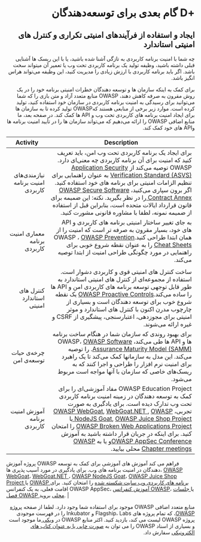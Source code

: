 # <div dir="rtl" align="right">+D گام بعدی برای توسعه‌دهندگان</div>

## <div dir="rtl" align="right">ایجاد و استفاده از فرآیندهای امنیتی تکراری و کنترل های امنیتی استاندارد</div>

<p dir="rtl" align="right">چه شما با امنیت برنامه کاربردی به تازگی آشنا شده باشید، یا با این ریسک ها آشنایی قبلی داشته باشید، وظیفه تولید یک برنامه کاربردی تحت وب یا تعمیر آن میتواند سخت باشد. اگر باید برنامه کاربردی با ارزش زیادی را مدیریت کنید، این وظیفه می‌تواند هراس انگیز باشد.</p>

<p dir="rtl" align="right">برای کمک به اینکه سازمان ها و توسعه دهندگان خطرات امنیتی برنامه خود را در یک روش مقرون به صرفه کاهش دهند، OWASP منابع متعدد آزاد و متن بازی را که شما می‌توانید برای رسیدگی به امنیت برنامه کاربردی در سازمان خود استفاده کنید، تولید کرده است. موارد زیر برخی از منابعی هستند کهOWASP تولید کرده تا به سازمان ها برای ایجاد امنیت برنامه های کاربردی تحت وب و API ها کمک کند. در صفحه بعد، ما منابع اضافی OWASP را ارائه می‌دهیم که می‌تواند سازمان ها را در تأیید امنیت برنامه ها وAPI  های خود کمک کند.</p>

| Activity | Description |
| --- | --- |
| <div dir="rtl" align="right">نیازمندی‌های امنیت برنامه کاربردی</div> | <div dir="rtl" align="right">برای ایجاد یک برنامه کاربردی تحت وب امن، باید تعریف کنید که امنیت برای آن برنامه کاربردی چه معنی‌ای دارد. OWASP توصیه می‌کند از <a href="https://www.owasp.org/index.php/ASVS">Application Security Verification Standard (ASVS)</a> به عنوان راهنمایی برای تنظیم الزامات امنیتی برای برنامه های خود استفاده کنید. اگر برون سپاری می‌کنید، <a href="https://www.owasp.org/index.php/OWASP_Secure_Software_Contract_Annex">OWASP Secure Software Contract Annex </a>را در نظر بگیرید. نکته: این ضمیمه برای قانون قرارداد ایالات متحده است، بنابراین قبل از استفاده از ضمیمه نمونه، لطفا با مشاوره قانونی مشورت کنید.</div> |
| <div dir="rtl" align="right">معماری امنیت برنامه کاربردی</div> | <div dir="rtl" align="right">به جای تغییر ساختار امنیتی برنامه های کاربردی و API‌ های خود، بسیار مقرون به صرفه تر است که امنیت را از همان ابتدا طراحی کنید.OWASP ، <a href="https://www.owasp.org/index.php/OWASP_Cheat_Sheet_Series">OWASP Prevention Cheat Sheets</a> را به عنوان نقطه شروع خوبی برای راهنمایی در مورد چگونگی طراحی امنیت از ابتدا توصیه می‌کند.
</div> | 
| <div dir="rtl" align="right">کنترل های استاندارد امنیتی</div> | <div dir="rtl" align="right">ساخت کنترل های امنیتی قوی و کاربردی دشوار است. استفاده از مجموعه‌ای از کنترل های امنیتی استاندارد به طور قابل توجهی توسعه برنامه های کاربردی امن و API ها را ساده می‌کند.<a href="https://www.owasp.org/index.php/OWASP_Cheat_Sheet_Series">OWASP Proactive Controls</a> یک نقطه شروع خوب برای توسعه دهندگان است و بسیاری از چارچوب مدرن اکنون با کنترل های استاندارد و موثر امنیتی برای مجوزدهی، اعتبارسنجی، پیشگیری از CSRF و غیره ارائه می‌شوند.</div> |
| <div dir="rtl" align="right">چرخه‌ی حیات توسعه‌ی امن</div> | <div dir="rtl" align="right">برای بهبود روندی که سازمان شما در هنگام ساخت برنامه ها و API ها طی می‌کند، OWASP، <a href="https://www.owasp.org/index.php/OWASP_SAMM_Project">OWASP Software Assurance Maturity Model (SAMM)</a>.  را توصیه می‌کند. این مدل به سازمانها کمک می‌کند تا یک راهبرد برای امنیت نرم افزار را طراحی و اجرا کنند که به ریسک‌های خاصی که سازمان با آنها مواجه است مربوط می‌شود.</div> |
| <div dir="rtl" align="right">آموزش امنیت برنامه‌ کاربردی</div> | <div dir="rtl" align="right">OWASP Education Project مفاد آموزشی‌ای را برای کمک به توسعه دهندگان در زمینه امنیت برنامه کاربردی تحت وب تدارک دیده است. برای یادگیری به صورت تجربی، <a href="https://www.owasp.org/index.php/Category:OWASP_Education_Project">OWASP WebGoat</a>, <a href="https://www.owasp.org/index.php/WebGoat"> WebGoat.NET </a>, <a href="https://www.owasp.org/index.php/OWASP_Node_js_Goat_Project">OWASP NodeJS Goat</a>, <a href="https://www.owasp.org/index.php/OWASP_Juice_Shop_Project"> OWASP Juice Shop Project </a>  یا <a href="https://www.owasp.org/index.php/OWASP_Broken_Web_Applications_Project">OWASP Broken Web Applications Project</a> را امتحان کنید. برای اینکه در جریان قرار داشته باشید به آموزش <a href="https://www.owasp.org/index.php/Category:OWASP_AppSec_Conference">OWASP AppSec Conference</a>و یا به <a href="https://www.owasp.org/index.php/Category:OWASP_Chapter">OWASP Chapter meetings</a> محلی بیایید.

  پروژه آموزش OWASP  فراهم می کند آموزش های آموزشی برای کمک به توسعه دهندگان در امنیت برنامه های وب. برای یادگیری در مورد آسیب پذیری ها، <a href="https://www.owasp.org/index.php/Category:OWASP_Education_Project">OWASP WebGoat</a>، <a href="https://www.owasp.org/index.php/WebGoat"> WebGoat.NET </a>، <a href="https://www.owasp.org/index.php/OWASP_Node_js_Goat_Project">OWASP NodeJS Goat</a>، <a href="https://www.owasp.org/index.php/OWASP_Juice_Shop_Project"> OWASP Juice Shop Project </a> یا <a href="https://www.owasp.org/index.php/OWASP_Broken_Web_Applications_Project">OWASP برنامه های کاربردی وب سایت شکسته شده</a> را امتحان کنید. برای اقامت فعلی، به یک کنفرانس OWASP AppSec، <a href="https://www.owasp.org/index.php/Category:OWASP_AppSec_Conference">آموزش کنفرانس OWASP</a>، یا<a href="https://www.owasp.org/index.php/Category:OWASP_Chapter"> جلسات فصل OWASP  محلی</a> بروید.</div> |

<p dir="rtl" align="right">منابع متعدد اضافی OWASP موجود برای استفاده شما وجود دارد. لطفا از صفحه <a href="https://www.owasp.org/index.php/Projects">پروژه OWASP</a>، که تمام پروژه های Flagship، Labs و  Inkubator  را در فهرست موجودی پروژه OWASP  لیست می کند، بازدید کنید. اکثر منابع OWASP  در <a href="https://www.owasp.org/"> ویکی </a> ما موجود است و بسیاری از اسناد OWASP  را می توان به <a href="https://stores.lulu.com/owasp">صورت چاپی یا به عنوان کتاب های الکترونیکی</a> سفارش داد.
</p>
